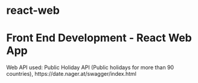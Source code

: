 # react-web
<h1>Front End Development - React Web App</h1>
<p>Web API used: Public Holiday API (Public holidays for more than 90 countries), https://date.nager.at/swagger/index.html</p>
